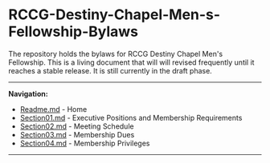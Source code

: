 # RCCG-Destiny-Chapel-Men-s-Fellowship-Bylaws
The repository holds the bylaws for RCCG Destiny Chapel Men's Fellowship. This is a living document that will will revised frequently until it reaches a stable release.  It is still currently in the draft phase.

___________________________________________________________________________________________________________________
**Navigation:**
- [Readme.md](README.md)       - Home
- [Section01.md](Section01.md) - Executive Positions and Membership Requirements
- [Section02.md](Section02.md) - Meeting Schedule
- [Section03.md](Section03.md) - Membership Dues
- [Section04.md](Section04.md) - Membership Privileges

___________________________________________________________________________________________________________________
